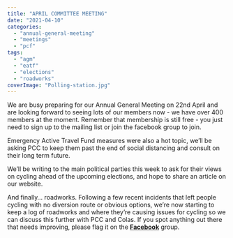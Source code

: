 ```yaml
---
title: "APRIL COMMITTEE MEETING"
date: "2021-04-10"
categories: 
  - "annual-general-meeting"
  - "meetings"
  - "pcf"
tags: 
  - "agm"
  - "eatf"
  - "elections"
  - "roadworks"
coverImage: "Polling-station.jpg"
---
```


We are busy preparing for our Annual General Meeting on 22nd April and are looking forward to seeing lots of our members now - we have over 400 members at the moment. Remember that membership is still free - you just need to sign up to the mailing list or join the facebook group to join.

Emergency Active Travel Fund measures were also a hot topic, we’ll be asking PCC to keep them past the end of social distancing and consult on their long term future. 

We’ll be writing to the main political parties this week to ask for their views on cycling ahead of the upcoming elections, and hope to share an article on our website. 

And finally… roadworks. Following a few recent incidents that left people cycling with no diversion route or obvious options, we’re now starting to keep a log of roadworks and where they’re causing issues for cycling so we can discuss this further with PCC and Colas. If you spot anything out there that needs improving, please flag it on the **[Facebook](https://www.facebook.com/groups/pompeybug/)** group.
